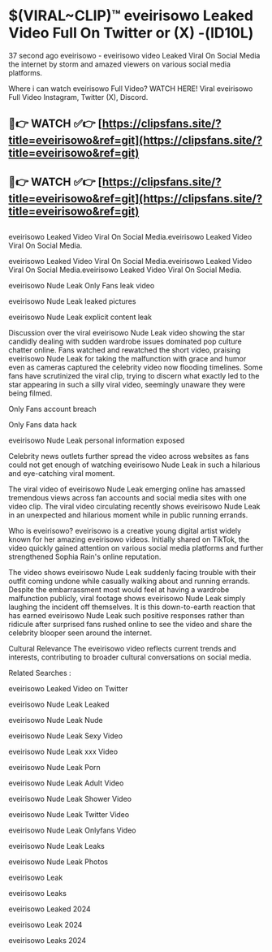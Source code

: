 # $(VIRAL~CLIP)™ eveirisowo Leaked Video Full On Twitter or (X) -(lD10L)
37 second ago eveirisowo - eveirisowo video Leaked Viral On Social Media the internet by storm and amazed viewers on various social media platforms.

Where i can watch eveirisowo Full Video? WATCH HERE! Viral eveirisowo Full Video Instagram, Twitter (X), Discord.

## 🔴👉 WATCH ✅👉 [https://clipsfans.site/?title=eveirisowo&ref=git](https://clipsfans.site/?title=eveirisowo&ref=git)
## 🔴👉 WATCH ✅👉 [https://clipsfans.site/?title=eveirisowo&ref=git](https://clipsfans.site/?title=eveirisowo&ref=git)
##
eveirisowo Leaked Video Viral On Social Media.eveirisowo Leaked Video Viral On Social Media.

eveirisowo Leaked Video Viral On Social Media.eveirisowo Leaked Video Viral On Social Media.eveirisowo Leaked Video Viral On Social Media.

eveirisowo Nude Leak Only Fans leak video

eveirisowo Nude Leak leaked pictures

eveirisowo Nude Leak explicit content leak

Discussion over the viral eveirisowo Nude Leak video showing the star candidly dealing with sudden wardrobe issues dominated pop culture chatter online. Fans watched and rewatched the short video, praising eveirisowo Nude Leak for taking the malfunction with grace and humor even as cameras captured the celebrity video now flooding timelines. Some fans have scrutinized the viral clip, trying to discern what exactly led to the star appearing in such a silly viral video, seemingly unaware they were being filmed.


Only Fans account breach

Only Fans data hack

eveirisowo Nude Leak personal information exposed

Celebrity news outlets further spread the video across websites as fans could not get enough of watching eveirisowo Nude Leak in such a hilarious and eye-catching viral moment.


The viral video of eveirisowo Nude Leak emerging online has amassed tremendous views across fan accounts and social media sites with one video clip. The viral video circulating recently shows eveirisowo Nude Leak in an unexpected and hilarious moment while in public running errands.


Who is eveirisowo? eveirisowo is a creative young digital artist widely known for her amazing eveirisowo videos. Initially shared on TikTok, the video quickly gained attention on various social media platforms and further strengthened Sophia Rain's online reputation.

The video shows eveirisowo Nude Leak suddenly facing trouble with their outfit coming undone while casually walking about and running errands. Despite the embarrassment most would feel at having a wardrobe malfunction publicly, viral footage shows eveirisowo Nude Leak simply laughing the incident off themselves. It is this down-to-earth reaction that has earned eveirisowo Nude Leak such positive responses rather than ridicule after surprised fans rushed online to see the video and share the celebrity blooper seen around the internet.

Cultural Relevance The eveirisowo video reflects current trends and interests, contributing to broader cultural conversations on social media.

Related Searches :

eveirisowo Leaked Video on Twitter

eveirisowo Nude Leak Leaked

eveirisowo Nude Leak Nude

eveirisowo Nude Leak Sexy Video

eveirisowo Nude Leak xxx Video

eveirisowo Nude Leak Porn

eveirisowo Nude Leak Adult Video

eveirisowo Nude Leak Shower Video

eveirisowo Nude Leak Twitter Video

eveirisowo Nude Leak Onlyfans Video

eveirisowo Nude Leak Leaks

eveirisowo Nude Leak Photos

eveirisowo Leak

eveirisowo Leaks

eveirisowo Leaked 2024

eveirisowo Leak 2024

eveirisowo Leaks 2024
